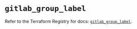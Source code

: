 # `gitlab_group_label`

Refer to the Terraform Registry for docs: [`gitlab_group_label`](https://registry.terraform.io/providers/gitlabhq/gitlab/17.7.0/docs/resources/group_label).
